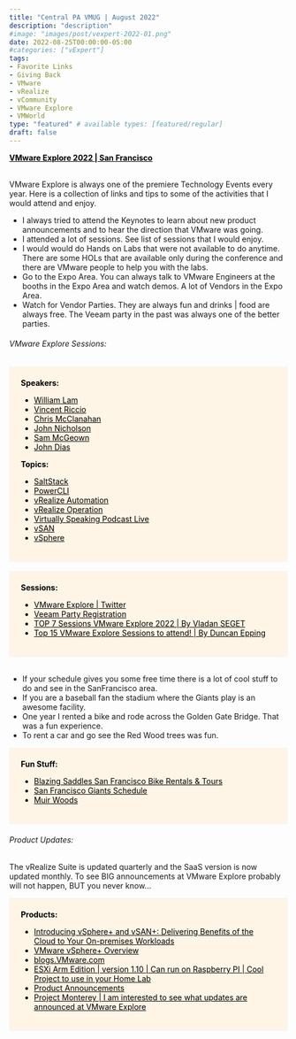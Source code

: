 ```yaml
---
title: "Central PA VMUG | August 2022"
description: "description"
#image: "images/post/vexpert-2022-01.png"
date: 2022-08-25T00:00:00-05:00
#categories: ["vExpert"]
tags:
- Favorite Links
- Giving Back
- VMware
- vRealize
- vCommunity
- VMware Explore
- VMWorld
type: "featured" # available types: [featured/regular]
draft: false
---
```


<div>
  <a href="https://www.vmware.com/explore/us.html" target="_blank" style="color: black;"><b>VMware Explore 2022 | San Francisco</b></a>
</div>
<div>
  <br>
</div>

VMware Explore is always one of the premiere Technology Events every year. Here is a collection of links and tips to some of the activities that I would attend and enjoy.

* I always tried to attend the Keynotes to learn about new product announcements and to hear the direction that VMware was going.
* I attended a lot of sessions. See list of sessions that I would enjoy.
* I would would do Hands on Labs that were not available to do anytime. There are some HOLs that are available only during the conference and there are VMware people to help you with the labs.
* Go to the Expo Area. You can always talk to VMware Engineers at the booths in the Expo Area and watch demos. A lot of Vendors in the Expo Area.
* Watch for Vendor Parties. They are always fun and drinks | food are always free. The Veeam party in the past was always one of the better parties.

###### VMware Explore Sessions:

<div style="background-color:#fff5e6; Padding:20px; border: 1.5px solid #f2f2f2; color: black;" >
    <b>Speakers:</b>
        <ul>
            <li><a href="https://event.vmware.com/flow/vmware/explore2022us/content/page/catalog?tab.contentcatalogtabs=1627421929827001vRXW&search=%22William%20Lam%22"      target="_blank" style="color: black;">William Lam</a></li>
            <li><a href="https://event.vmware.com/flow/vmware/explore2022us/content/page/catalog?tab.contentcatalogtabs=1627421929827001vRXW&search=%22Vincent%20Riccio%22"   target="_blank" style="color: black;">Vincent Riccio</a></li>
            <li><a href="https://event.vmware.com/flow/vmware/explore2022us/content/page/catalog?tab.contentcatalogtabs=1627421929827001vRXW&search=%22Chris%20McClanahan%22" target="_blank" style="color: black;">Chris McClanahan</a></li>
            <li><a href="https://event.vmware.com/flow/vmware/explore2022us/content/page/catalog?search=%22John%20Nicholson%22&tab.contentcatalogtabs=162742192982700"        target="_blank" style="color: black;">John Nicholson</a></li>
            <li><a href="https://event.vmware.com/flow/vmware/explore2022us/content/page/catalog?search=%22Sam%20McGeown%22&tab.contentcatalogtabs=1627421929827001vRXW"      target="_blank" style="color: black;">Sam McGeown</a></li>
            <li><a href="https://event.vmware.com/flow/vmware/explore2022us/content/page/catalog?search=%22John%20Dias%22&tab.contentcatalogtabs=1627421929827001vRXW"        target="_blank" style="color: black;">John Dias</a></li>
        </ul>
    <b>Topics:</b>
        <ul>
            <li><a href="https://event.vmware.com/flow/vmware/explore2022us/content/page/catalog?search=&tab.contentcatalogtabs=1627421929827001vRXW&search.product=1648147094265002OYZz" target="_blank" style="color: black;">SaltStack</a></li>
            <li><a href="https://event.vmware.com/flow/vmware/explore2022us/content/page/catalog?search=&tab.contentcatalogtabs=1627421929827001vRXW&search.product=1617723187121041eTVC" target="_blank" style="color: black;">PowerCLI</a></li>
            <li><a href="https://event.vmware.com/flow/vmware/explore2022us/content/page/catalog?search=&tab.contentcatalogtabs=1627421929827001vRXW&search.product=1617723187121059epPG" target="_blank" style="color: black;">vRealize Automation</a></li>
            <li><a href="https://event.vmware.com/flow/vmware/explore2022us/content/page/catalog?search=&tab.contentcatalogtabs=1627421929827001vRXW&search.product=option_1619542088058" target="_blank" style="color: black;">vRealize Operation</a></li>
            <li><a href="https://event.vmware.com/flow/vmware/explore2022us/content/page/catalog?search=virtually%20speaking&tab.contentcatalogtabs=1627421929827001vRXW"                 target="_blank" style="color: black;">Virtually Speaking Podcast Live</a></li>
            <li><a href="https://event.vmware.com/flow/vmware/explore2022us/content/page/catalog?search=&tab.contentcatalogtabs=1627421929827001vRXW&search.product=1617723187121067ewoy" target="_blank" style="color: black;">vSAN</a></li>
            <li><a href="https://event.vmware.com/flow/vmware/explore2022us/content/page/catalog?tab.contentcatalogtabs=1627421929827001vRXW&search.product=1617723187121068etRI"         target="_blank" style="color: black;">vSphere</a></li>
        </ul>

</div>

<div><br></div>

<div style="background-color:#fff5e6; Padding:20px; border: 1.5px solid #f2f2f2; color: black;" >
    <b>Sessions:</b>
        <ul>
            <li><a href="https://twitter.com/VMwareExplore"                             target="_blank" style="color: black;">VMware Explore | Twitter</a></li>
            <li><a href="https://www.eventbrite.com/e/veeams-legendary-party-at-vmware-explore-us-2022-ft-walk-the-moon-tickets-383044023987" target="_blank" style="color: black;">Veeam Party Registration</a></li>
            <li><a href="https://www.vladan.fr/top-7-sessions-vmware-explore-2022/" target="_blank" style="color: black;">TOP 7 Sessions VMware Explore 2022 | By Vladan SEGET</a></li>
            <li><a href="https://www.yellow-bricks.com/2022/07/12/top-15-vmware-explore-sessions-to-attend/" target="_blank" style="color: black;">Top 15 VMware Explore Sessions to attend! | By Duncan Epping</a></li>
        </ul>
</div>

<div><br></div>

* If your schedule gives you some free time there is a lot of cool stuff to do and see in the SanFrancisco area.
* If you are a baseball fan the stadium where the Giants play is an awesome facility.
* One year I rented a bike and rode across the Golden Gate Bridge. That was a fun experience.
* To rent a car and go see the Red Wood trees was fun. 

<div style="background-color:#fff5e6; Padding:20px; border: 1.5px solid #f2f2f2; color: black;" >
    <b>Fun Stuff:</b>
        <ul>
            <li><a href="https://www.blazingsaddles.com/san-francisco" target="_blank" style="color: black;">Blazing Saddles San Francisco Bike Rentals & Tours</a>
            <li><a href="https://www.mlb.com/giants/schedule/2022-08"  target="_blank" style="color: black;">San Francisco Giants Schedule</a>
            <li><a href="https://www.nps.gov/muwo/index.htm"           target="_blank" style="color: black;">Muir Woods</a>
        </ul>
</div>

###### Product Updates:

The vRealize Suite is updated quarterly and the SaaS version is now updated monthly. To see BIG announcements at VMware Explore probably will not happen, BUT you never know...

<div style="background-color:#fff5e6; Padding:20px; border: 1.5px solid #f2f2f2; color: black;" >
    <b>Products:</b>
        <ul>
            <li><a href="https://youtu.be/c9aw_kvwF_A"                       target="_blank" style="color: black;">Introducing vSphere+ and vSAN+: Delivering Benefits of the Cloud to Your On-premises Workloads</a>
            <li><a href="https://pathfinder.vmware.com/v3/path/vsphere_plus" target="_blank" style="color: black;">VMware vSphere+ Overview</a></li>
            <li><a href="https://blogs.vmware.com"                           target="_blank" style="color: black;">blogs.VMware.com</a></li>
            <li><a href="https://flings.vmware.com/esxi-arm-edition"         target="_blank" style="color: black;">ESXi Arm Edition | version 1.10 | Can run on Raspberry PI | Cool Project to use in your Home Lab</a>
            <li><a href="https://blogs.vmware.com/vsphere/product-news"                          target="_blank" style="color: black;">Product Announcements</a>
            <li><a href="https://blogs.vmware.com/vsphere/2021/10/project-monterey-updates.html" target="_blank" style="color: black;">Project Monterey | I am interested to see what updates are announced at VMware Explore</a>
        </ul>
</div>

